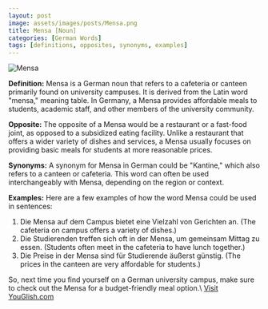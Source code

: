 ```yaml
---
layout: post
image: assets/images/posts/Mensa.png
title: Mensa [Noun]
categories: [German Words]
tags: [definitions, opposites, synonyms, examples]
---
```


![Mensa](https://images.unsplash.com/photo-1564577166902-577ddc4ed1cf)

**Definition:**
Mensa is a German noun that refers to a cafeteria or canteen primarily found on university campuses. It is derived from the Latin word "mensa," meaning table. In Germany, a Mensa provides affordable meals to students, academic staff, and other members of the university community.

**Opposite:**
The opposite of a Mensa would be a restaurant or a fast-food joint, as opposed to a subsidized eating facility. Unlike a restaurant that offers a wider variety of dishes and services, a Mensa usually focuses on providing basic meals for students at more reasonable prices.

**Synonyms:**
A synonym for Mensa in German could be "Kantine," which also refers to a canteen or cafeteria. This word can often be used interchangeably with Mensa, depending on the region or context.

**Examples:**
Here are a few examples of how the word Mensa could be used in sentences:

1. Die Mensa auf dem Campus bietet eine Vielzahl von Gerichten an. (The cafeteria on campus offers a variety of dishes.)
2. Die Studierenden treffen sich oft in der Mensa, um gemeinsam Mittag zu essen. (Students often meet in the cafeteria to have lunch together.)
3. Die Preise in der Mensa sind für Studierende äußerst günstig. (The prices in the canteen are very affordable for students.)

So, next time you find yourself on a German university campus, make sure to check out the Mensa for a budget-friendly meal option.\ <a id="yg-widget-0" class="youglish-widget" data-query="Mensa" data-lang="german" data-components="8412" data-auto-start="0" data-bkg-color="theme_light" data-title="How%20to%20pronounce%20Mensa%20in%20German"  rel="nofollow" href="https://youglish.com">Visit YouGlish.com</a><script async src="https://youglish.com/public/emb/widget.js" charset="utf-8"></script>